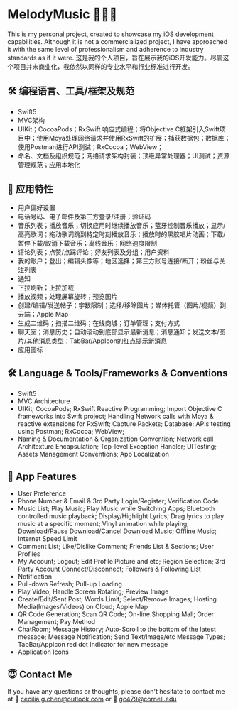 
MelodyMusic 
🎵🎵🎵
============

This is my personal project, created to showcase my iOS development capabilities. Although it is not a commercialized project, I have approached it with the same level of professionalism and adherence to industry standards as if it were. 
这是我的个人项目，旨在展示我的iOS开发能力。尽管这个项目并未商业化，我依然以同样的专业水平和行业标准进行开发。


## 🛠 编程语言、工具/框架及规范

- Swift5
- MVC架构
- UIKit；CocoaPods；RxSwift 响应式编程；将Objective C框架引入Swift项目中；使用Moya处理网络请求并使用RxSwift的扩展；捕获数据包；数据库；使用Postman进行API测试；RxCocoa；WebView；
- 命名、文档及组织规范；网络请求架构封装；顶级异常处理器；UI测试；资源管理规范；应用本地化

## 🐝 应用特性

- 用户偏好设置
- 电话号码、电子邮件及第三方登录/注册；验证码
- 音乐列表；播放音乐；切换应用时继续播放音乐；蓝牙控制音乐播放；显示/高亮歌词；拖动歌词跳到特定时刻播放音乐；播放时的黑胶唱片动画；下载/暂停下载/取消下载音乐；离线音乐；网络速度限制
- 评论列表；点赞/点踩评论；好友列表及分组；用户资料
- 我的账户；登出；编辑头像等；地区选择；第三方账号连接/断开；粉丝与关注列表
- 通知
- 下拉刷新；上拉加载
- 播放视频；处理屏幕旋转；预览图片
- 创建/编辑/发送帖子；字数限制；选择/移除图片；媒体托管（图片/视频）到云端；Apple Map
- 生成二维码；扫描二维码；在线商城；订单管理；支付方式
- 聊天室；消息历史；自动滚动到底部显示最新消息；消息通知；发送文本/图片/其他消息类型；TabBar/AppIcon的红点提示新消息
- 应用图标

## 🛠 Language & Tools/Frameworks & Conventions
- Swift5
- MVC Architecture
- UIKit; CocoaPods; RxSwift Reactive Programming; Import Objective C frameworks into Swift project; Handling Network calls with Moya & reactive extensions for RxSwift; Capture Packets; Database; APIs testing using Postman; RxCocoa; WebView; 
- Naming & Documentation & Organization Convention; Network call Architexture Encapsulation; Top-level Exception Handler; UITesting; Assets Management Conventions; App Localization


## 🐝 App Features
- User Preference
- Phone Number & Email & 3rd Party Login/Register; Verification Code
- Music List; Play Music; Play Music while Switching Apps; Bluetooth controlled music playback; Display/Highlight Lyrics; Drag lyrics to play music at a specific moment; Vinyl animation while playing; Download/Pause Download/Cancel Download Music; Offline Music; Internet Speed Limit
- Comment List; Like/Dislike Comment; Friends List & Sections; User Profiles
- My Account; Logout; Edit Profile Picture and etc; Region Selection; 3rd Party Account Connect/Disconnect; Followers & Following List
- Notification
- Pull-down Refresh; Pull-up Loading
- Play Video; Handle Screen Rotating; Preview Image
- Create/Edit/Sent Post; Words Limit; Select/Remove Images; Hosting Media(Images/Videos) on Cloud; Apple Map
- QR Code Generation; Scan QR Code; On-line Shopping Mall; Order Management; Pay Method
- ChatRoom; Message History; Auto-Scroll to the bottom of the latest message; Message Notification; Send Text/Image/etc Message Types; TabBar/AppIcon red dot Indicator for new message
- Application Icons
  

## 😇 Contact Me
If you have any questions or thoughts, please don't hesitate to contact me at 📧 cecilia.g.chen@outlook.com or 📧 gc479@cornell.edu
